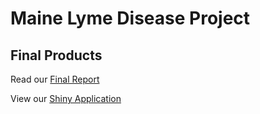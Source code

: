 # Maine Lyme Disease Project

## Final Products

Read our [Final Report](Lyme_Final_Report.html)

View our [Shiny Application](https://laurie-the-student-baker.shinyapps.io/lyme_indicators/)
